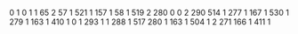 0
1
0
1
1
65
2
57
1
521
1
157
1
58
1
519
2
280
0
0
2
290
514
1
277
1
167
1
530
1
279
1
163
1
410
1
0
1
293
1
1
288
1
517
280
1
163
1
504
1
2
271
166
1
411
1
